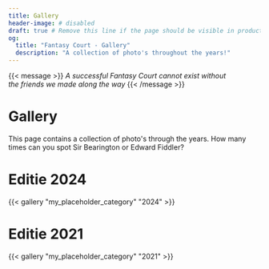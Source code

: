 ```yaml
---
title: Gallery
header-image: # disabled
draft: true # Remove this line if the page should be visible in production
og:
  title: "Fantasy Court - Gallery"
  description: "A collection of photo's throughout the years!"
---
```


{{< message >}}
 _A successful Fantasy Court cannot exist without_\
_the friends we made along the way_
{{< /message >}}

# Gallery
This page contains a collection of photo's through the years. How many times can you spot Sir Bearington or Edward Fiddler?

# Editie 2024
{{< gallery "my_placeholder_category" "2024" >}}

# Editie 2021
{{< gallery "my_placeholder_category" "2021" >}}
